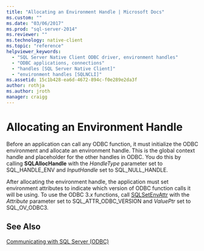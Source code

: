 ```yaml
---
title: "Allocating an Environment Handle | Microsoft Docs"
ms.custom: ""
ms.date: "03/06/2017"
ms.prod: "sql-server-2014"
ms.reviewer: ""
ms.technology: native-client
ms.topic: "reference"
helpviewer_keywords: 
  - "SQL Server Native Client ODBC driver, environment handles"
  - "ODBC applications, connections"
  - "handles [SQL Server Native Client]"
  - "environment handles [SQLNCLI]"
ms.assetid: 15c1b428-ea6d-4672-894c-f0e289e2da3f
author: rothja
ms.author: jroth
manager: craigg
---
```

# Allocating an Environment Handle
  Before an application can call any ODBC function, it must initialize the ODBC environment and allocate an environment handle. This is the global context handle and placeholder for the other handles in ODBC. You do this by calling **SQLAllocHandle** with the *HandleType* parameter set to SQL_HANDLE_ENV and *InputHandle* set to SQL_NULL_HANDLE.  
  
 After allocating the environment handle, the application must set environment attributes to indicate which version of ODBC function calls it will be using. To use the ODBC 3.*x* functions, call [SQLSetEnvAttr](../native-client-odbc-api/sqlsetenvattr.md) with the *Attribute* parameter set to SQL_ATTR_ODBC_VERSION and *ValuePtr* set to SQL_OV_ODBC3.  
  
## See Also  
 [Communicating with SQL Server &#40;ODBC&#41;](communicating-with-sql-server-odbc.md)  
  
  
